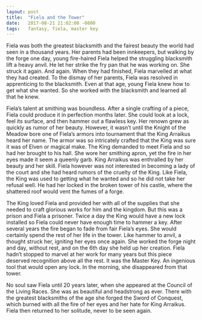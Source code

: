```yaml
---
layout: post
title:  "Fiela and the Tower"
date:   2017-08-21 21:02:00 -0800
tags:   fantasy, fiela, master key
---
```

Fiela was both the greatest blacksmith and the fairest beauty the world had seen in a thousand years. Her parents had been innkeepers, but walking by the forge one day, young fire-haired Fiela helped the struggling blacksmith lift a heavy anvil. He let her strike the fry pan that he was working on. She struck it again. And again. When they had finished, Fiela marvelled at what they had created. To the dismay of her parents, Fiela was resolved in apprenticing to the blacksmith. Even at that age, young Fiela knew how to get what she wanted. So she worked with the blacksmith and learned all that he knew.

Fiela’s talent at smithing was boundless. After a single crafting of a piece, Fiela could produce it in perfection months later. She could look at a lock, feel its surface, and then hammer out a flawless key. Her renown grew as quickly as rumor of her beauty. However, it wasn’t until the Knight of the Meadow bore one of Fiela’s armors into tournament that the King Arraikus heard her name. The armor was so intricately crafted that the King was sure it was of Elven or magical make. The King demanded to meet Fiela and so had her brought to his hall. She wore her smithing apron, yet the fire in her eyes made it seem a queenly garb. King Arraikus was enthralled by her beauty and her skill. Fiela however was not interested in becoming a lady of the court and she had heard rumors of the cruelty of the King. Like Fiela, the King was used to getting what he wanted and so he did not take her refusal well. He had her locked in the broken tower of his castle, where the shattered roof would vent the fumes of a forge.

The King loved Fiela and provided her with all of the supplies that she needed to craft glorious works for him and the kingdom. But this was a prison and Fiela a prisoner. Twice a day the King would have a new lock installed so Fiela could never have enough time to hammer a key. After several years the fire began to fade from fair Fiela’s eyes. She would certainly spend the rest of her life in the tower. Like hammer to anvil, a thought struck her, igniting her eyes once again. She worked the forge night and day, without rest, and on the 6th day she held up her creation. Fiela hadn’t stopped to marvel at her work for many years but this piece deserved recognition above all the rest. It was the Master Key. An ingenious tool that would open any lock. In the morning, she disappeared from that tower.

No soul saw Fiela until 20 years later, when she appeared at the Council of the Living Races. She was as beautiful and headstrong as ever. There with the greatest blacksmiths of the age she forged the Sword of Conquest, which burned with all the fire of her eyes and her hate for King Arraikus. Fiela then returned to her solitude, never to be seen again.

